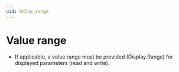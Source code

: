 ```yaml
---
uid: Value_range
---
```


# Value range

- If applicable, a value range must be provided (Display.Range) for displayed parameters (read and write).
